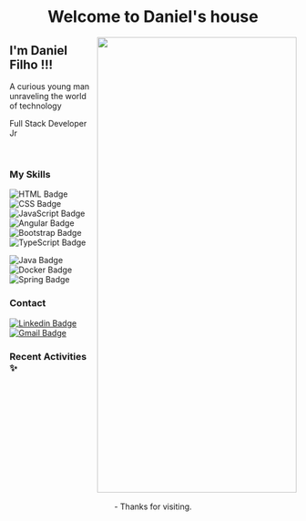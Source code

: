 <h1 align="center">Welcome to Daniel's house</h1><img align="right" src="https://imgur.com/Gw4CmTg.gif" width="350" height="800"/>

## I'm Daniel Filho !!!
A curious young man unraveling the world of technology

Full Stack Developer Jr

<br>

### My Skills
![HTML Badge](https://img.shields.io/badge/HTML5%20-%23E34F26.svg?&style=plastic&logo=html5&logoColor=white)
![CSS Badge](https://img.shields.io/badge/CSS3%20-%231572B6.svg?&style=plastic&logo=css3&logoColor=white)
![JavaScript Badge](https://img.shields.io/badge/JavaScript-yellow.svg?&style=plastic&logo=javascript&logoColor=white)
![Angular Badge](https://img.shields.io/badge/Angular%20-%23DD0031.svg?&style=plastic&logo=angular&logoColor=white?color=blue)
![Bootstrap Badge](https://img.shields.io/badge/Bootstrap%20-%23563D7C.svg?&style=plastic&logo=bootstrap&logoColor=white)
![TypeScript Badge](https://img.shields.io/badge/TypeScript%20-%23007ACC.svg?&style=plastic&logo=typescript&logoColor=white)

![Java Badge](https://img.shields.io/badge/Java-%23ED8B00.svg?&style=plastic&logo=java&logoColor=white?logoWidth=40)
![Docker Badge](https://img.shields.io/badge/Docker-0FAAFF.svg?&style=plastic&logo=docker&logoColor=white)
![Spring Badge](https://img.shields.io/badge/Spring%20-%236DB33F.svg?&style=plastic&logo=spring&logoColor=white)

### Contact 

[![Linkedin Badge](https://img.shields.io/badge/-LinkedIn-blue?style=flat-square&logo=Linkedin&logoColor=white&link=https://www.linkedin.com/in/danielagff/)](https://www.linkedin.com/in/danielagff/)
[![Gmail Badge](https://img.shields.io/badge/-Gmail-c14438?style=flat-square&logo=Gmail&logoColor=white&link=mailto:daniel.agff@gmail.com)](mailto:daniel.agff@gmail.com)<br>

### Recent Activities ✨
<center>
<table>
  <tr>
    
  </tr>  
</table>
</center>



<p align="center">- Thanks for visiting.</p>
